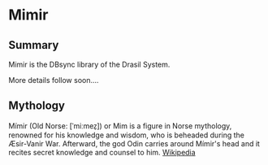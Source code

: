 # Mimir

## Summary
Mimir is the DBsync library of the Drasil System.

More details follow soon....


## Mythology
Mímir (Old Norse: [ˈmiːmez̠]) or Mim is a figure in Norse mythology, renowned for his knowledge and wisdom, who is beheaded during the Æsir-Vanir War. Afterward, the god Odin carries around Mímir's head and it recites secret knowledge and counsel to him.
[Wikipedia](https://en.wikipedia.org/wiki/M%C3%ADmir)

